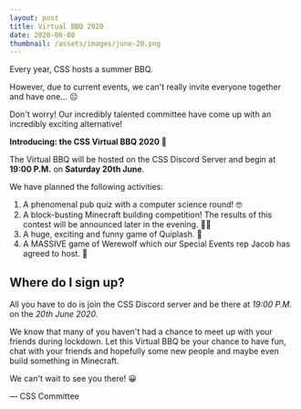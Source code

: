 ```yaml
---
layout: post 
title: Virtual BBQ 2020 
date: 2020-06-08
thumbnail: /assets/images/june-20.png
---
```


Every year, CSS hosts a summer BBQ. 

However, due to current events, we can't really invite everyone together and have one... ☹️

Don't worry! Our incredibly talented committee have come up with an incredibly exciting alternative!

**Introducing: the CSS Virtual BBQ 2020 🎊**  

The Virtual BBQ will be hosted on the CSS Discord Server and begin at **19:00 P.M.** on **Saturday 20th June**.

We have planned the following activities:

1. A phenomenal pub quiz with a computer science round! 🤓
2. A block-busting Minecraft building competition! The results of this contest will be announced later in the evening. 👷‍♀️
3. A huge, exciting and funny game of Quiplash. 📱
4. A MASSIVE game of Werewolf which our Special Events rep Jacob has agreed to host. 🐺

## Where do I sign up?

All you have to do is join the CSS Discord server and be there at *19:00 P.M.* on the *20th June 2020*.

We know that many of you haven't had a chance to meet up with your friends during lockdown. Let this Virtual BBQ be
your chance to have fun, chat with your friends and hopefully some new people and maybe even build something in Minecraft.

We can't wait to see you there! 😀

— CSS Committee 
